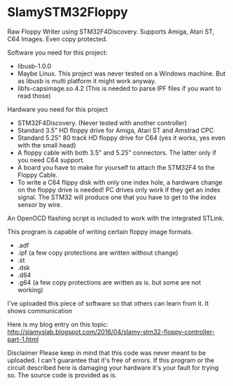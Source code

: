 # SlamySTM32Floppy
Raw Floppy Writer using STM32F4Discovery. Supports Amiga, Atari ST, C64 Images. Even copy protected.

Software you need for this project:
* libusb-1.0.0
* Maybe Linux. This project was never tested on a Windows machine. But as libusb is multi platform it might work anyway.
* libfs-capsimage.so.4.2 (This is needed to parse IPF files if you want to read those)

Hardware you need for this project
* STM32F4Discovery. (Never tested with another controller)
* Standard 3.5" HD floppy drive for Amiga, Atari ST and Amstrad CPC
* Standard 5.25" 80 track HD floppy drive for C64 (yes it works, yes even with the small head)
* A floppy cable with both 3.5" and 5.25" connectors. The latter only if you need C64 support.
* A board you have to make for yourself to attach the STM32F4 to the Floppy Cable.
* To write a C64 flippy disk with only one index hole, a hardware change on the floppy drive is needed! PC drives only work if they get an index signal. The STM32 will produce one that you have to get to the index sensor by wire.

An OpenOCD flashing script is included to work with the integrated STLink.

This program is capable of writing certain floppy image formats.
* .adf
* .ipf (a few copy protections are written without change)
* .st
* .dsk
* .d64
* .g64 (a few copy protections are written as is. but some are not working)

I've uploaded this piece of software so that others can learn from it.
It shows communication 

Here is my blog entry on this topic:
http://slamyslab.blogspot.com/2016/04/slamy-stm32-floppy-controller-part-1.html

Disclaimer
Please keep in mind that this code was never meant to be uploaded. I can't guarantee that it's free of errors.
If this program or the circuit described here is damaging your hardware it's your fault for trying so.
The source code is provided as is.
